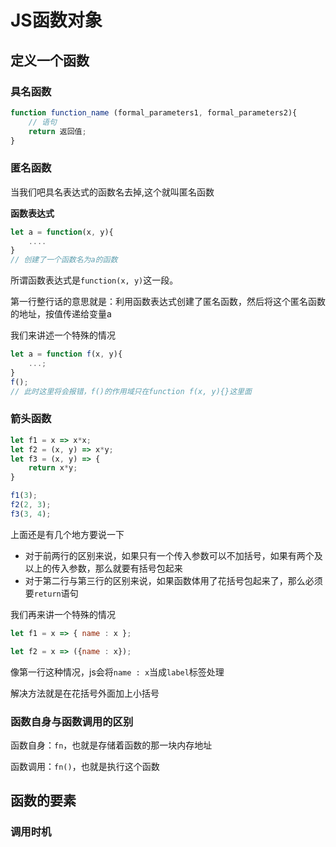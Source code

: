 # JS函数对象

## 定义一个函数

### 具名函数

```js
function function_name (formal_parameters1, formal_parameters2){
    // 语句
    return 返回值;
}
```

### 匿名函数

当我们吧具名表达式的函数名去掉,这个就叫匿名函数

**函数表达式**

```js
let a = function(x, y){
    ....
}
// 创建了一个函数名为a的函数
```

所谓函数表达式是`function(x, y)`这一段。

第一行整行话的意思就是：利用函数表达式创建了匿名函数，然后将这个匿名函数的地址，按值传递给变量a



我们来讲述一个特殊的情况

```js
let a = function f(x, y){
    ...;
}
f();
// 此时这里将会报错，f()的作用域只在function f(x, y){}这里面
```



### 箭头函数

```js
let f1 = x => x*x;
let f2 = (x, y) => x*y;
let f3 = (x, y) => {
    return x*y;
}

f1(3);
f2(2, 3);
f3(3, 4);
```

上面还是有几个地方要说一下

* 对于前两行的区别来说，如果只有一个传入参数可以不加括号，如果有两个及以上的传入参数，那么就要有括号包起来
* 对于第二行与第三行的区别来说，如果函数体用了花括号包起来了，那么必须要`return`语句



我们再来讲一个特殊的情况

```js
let f1 = x => { name : x };

let f2 = x => ({name : x});
```

像第一行这种情况，js会将`name : x`当成`label`标签处理

解决方法就是在花括号外面加上小括号



### 函数自身与函数调用的区别

函数自身：`fn`，也就是存储着函数的那一块内存地址

函数调用：`fn()`，也就是执行这个函数



## 函数的要素

### 调用时机












